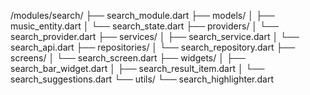 /modules/search/
├── search_module.dart
├── models/
│   ├── music_entity.dart
│   └── search_state.dart
├── providers/
│   └── search_provider.dart
├── services/
│   ├── search_service.dart
│   └── search_api.dart
├── repositories/
│   └── search_repository.dart
├── screens/
│   └── search_screen.dart
├── widgets/
│     ├── search_bar_widget.dart
│     ├── search_result_item.dart
│     └── search_suggestions.dart
└── utils/
    └── search_highlighter.dart
